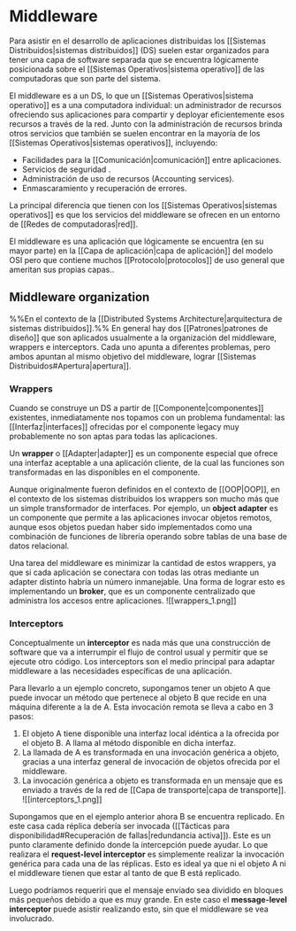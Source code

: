 # Middleware
Para asistir en el desarrollo de aplicaciones distribuidas los [[Sistemas Distribuidos|sistemas distribuidos]] (DS) suelen estar organizados para tener una capa de software separada que se encuentra lógicamente posicionada sobre el [[Sistemas Operativos|sistema operativo]] de las computadoras que son parte del sistema.

El middleware es a un DS, lo que un [[Sistemas Operativos|sistema operativo]] es a una computadora individual: un administrador de recursos ofreciendo sus aplicaciones para compartir y deployar eficientemente esos recursos a través de la red. Junto con la administración de recursos brinda otros servicios que también se suelen encontrar en la mayoría de los [[Sistemas Operativos|sistemas operativos]], incluyendo:
- Facilidades para la [[Comunicación|comunicación]] entre aplicaciones.
- Servicios de seguridad .
- Administración de uso de recursos (Accounting services).
- Enmascaramiento y recuperación de errores.

La principal diferencia que tienen con los [[Sistemas Operativos|sistemas operativos]] es que los servicios del middleware se ofrecen en un entorno de [[Redes de computadoras|red]].

El middleware es una aplicación que lógicamente se encuentra (en su mayor parte) en la [[Capa de aplicación|capa de aplicación]] del modelo OSI pero que contiene muchos [[Protocolo|protocolos]] de uso general que ameritan sus propias capas..

## Middleware organization
%%En el contexto de la [[Distributed Systems Architecture|arquitectura de sistemas distribuidos]].%%
En general hay dos [[Patrones|patrones de diseño]] que son aplicados usualmente a la organización del middleware, wrappers e interceptors. Cada uno apunta a diferentes problemas, pero ambos apuntan al mismo objetivo del middleware, lograr [[Sistemas Distribuidos#Apertura|apertura]].

### Wrappers
Cuando se construye un DS a partir de [[Componente|componentes]] existentes, inmediatamente nos topamos con un problema fundamental: las [[Interfaz|interfaces]] ofrecidas por el componente legacy muy probablemente no son aptas para todas las aplicaciones.

Un **wrapper** o [[Adapter|adapter]] es un componente especial que ofrece una interfaz aceptable a una aplicación cliente, de la cual las funciones son transformadas en las disponibles en el componente.

Aunque originalmente fueron definidos en el contexto de [[OOP|OOP]], en el contexto de los sistemas distribuidos los wrappers son mucho más que un simple transformador de interfaces. Por ejemplo, un **object adapter** es un componente que permite a las aplicaciones invocar objetos remotos, aunque esos objetos puedan haber sido implementados como una combinación de funciones de librería operando sobre tablas de una base de datos relacional.

Una tarea del middleware es minimizar la cantidad de estos wrappers, ya que si cada aplicación se conectara con todas las otras mediante un adapter distinto habría un número inmanejable. Una forma de lograr esto es implementando un **broker**, que es un componente centralizado que administra los accesos entre aplicaciones.
![[wrappers_1.png]]

### Interceptors
Conceptualmente un **interceptor** es nada más que una construcción de software que va a interrumpir el flujo de control usual y permitir que se ejecute otro código. Los interceptors son el medio principal para adaptar middleware a las necesidades específicas de una aplicación.

Para llevarlo a un ejemplo concreto, supongamos tener un objeto A que puede invocar un método que pertenece al objeto B que recide en una máquina diferente a la de A. Esta invocación remota se lleva a cabo en 3 pasos:
1. El objeto A tiene disponible una interfaz local idéntica a la ofrecida por el objeto B. A llama al método disponible en dicha interfaz.
2. La llamada de A es transformada en una invocación genérica a objeto, gracias a una interfaz general de invocación de objetos ofrecida por el middleware.
3. La invocación genérica a objeto es transformada en un mensaje que es enviado a través de la red de [[Capa de transporte|capa de transporte]].
![[interceptors_1.png]]

Supongamos que en el ejemplo anterior ahora B se encuentra replicado. En este casa cada réplica debería ser invocada ([[Tácticas para disponibilidad#Recuperación de fallas|redundancia activa]]). Este es un punto claramente definido donde la intercepción puede ayudar. Lo que realizara el **request-level interceptor** es simplemente realizar la invocación genérica para cada una de las réplicas. Esto es ideal ya que ni el objeto A ni el middleware tienen que estar al tanto de que B está replicado.

Luego podríamos requeriri que el mensaje enviado sea dividido en bloques más pequeños debido a que es muy grande. En este caso el **message-level interceptor** puede asistir realizando esto, sin que el middleware se vea involucrado.
